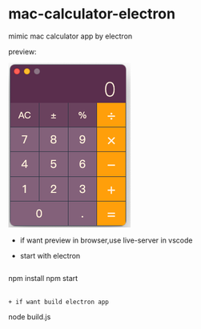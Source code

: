 # mac-calculator-electron

mimic mac calculator app by electron 

preview:

![](https://github.com/bigboysuper6/mac-calculator-electron/blob/main/image/preview.png)

+ if want preview in browser,use live-server in vscode

+ start with electron
  ```
npm install
npm start 
```

+ if want build electron app

  ```
node build.js
```

